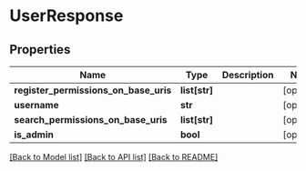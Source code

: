 # UserResponse


## Properties
Name | Type | Description | Notes
------------ | ------------- | ------------- | -------------
**register_permissions_on_base_uris** | **list[str]** |  | [optional] 
**username** | **str** |  | [optional] 
**search_permissions_on_base_uris** | **list[str]** |  | [optional] 
**is_admin** | **bool** |  | [optional] 

[[Back to Model list]](../README.md#documentation-for-models) [[Back to API list]](../README.md#documentation-for-api-endpoints) [[Back to README]](../README.md)



